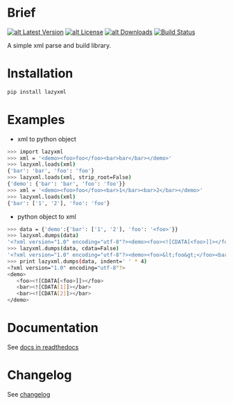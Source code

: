 Brief
=====

[![alt Latest Version](https://img.shields.io/pypi/v/lazyxml.svg)](https://pypi.org/project/lazyxml/)
[![alt License](https://img.shields.io/github/license/heronotears/lazyxml.svg)](https://github.com/heronotears/lazyxml/blob/master/LICENSE)
[![alt Downloads](https://img.shields.io/pypi/dm/lazyxml.svg)](https://pypi.org/project/lazyxml/)
[![Build Status](https://travis-ci.org/heronotears/lazyxml.svg?branch=master)](https://travis-ci.org/heronotears/lazyxml)

A simple xml parse and build library.


Installation
============

```sh
pip install lazyxml
```


Examples
========

* xml to python object

```sh
>>> import lazyxml
>>> xml = '<demo><foo>foo</foo><bar>bar</bar></demo>'
>>> lazyxml.loads(xml)
{'bar': 'bar', 'foo': 'foo'}
>>> lazyxml.loads(xml, strip_root=False)
{'demo': {'bar': 'bar', 'foo': 'foo'}}
>>> xml = '<demo><foo>foo</foo><bar>1</bar><bar>2</bar></demo>'
>>> lazyxml.loads(xml)
{'bar': ['1', '2'], 'foo': 'foo'}
```

* python object to xml

```sh
>>> data = {'demo':{'bar': ['1', '2'], 'foo': '<foo>'}}
>>> lazyxml.dumps(data)
'<?xml version="1.0" encoding="utf-8"?><demo><foo><![CDATA[<foo>]]></foo><bar><![CDATA[1]]></bar><bar><![CDATA[2]]></bar></demo>'
>>> lazyxml.dumps(data, cdata=False)
'<?xml version="1.0" encoding="utf-8"?><demo><foo>&lt;foo&gt;</foo><bar>1</bar><bar>2</bar></demo>'
>>> print lazyxml.dumps(data, indent=' ' * 4)
<?xml version="1.0" encoding="utf-8"?>
<demo>
   <foo><![CDATA[<foo>]]></foo>
   <bar><![CDATA[1]]></bar>
   <bar><![CDATA[2]]></bar>
</demo>
```


Documentation
=============

See [docs in readthedocs](http://lazyxml.readthedocs.org/en/latest/)


Changelog
=========

See [changelog](https://github.com/heronotears/lazyxml/blob/master/docs/changelog.rst)
